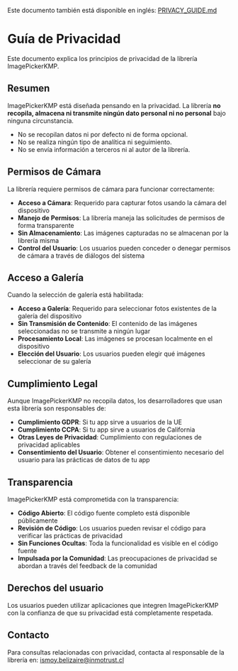 Este documento también está disponible en inglés: [PRIVACY_GUIDE.md](docs/PRIVACY_GUIDE.md)

# Guía de Privacidad

Este documento explica los principios de privacidad de la librería ImagePickerKMP.

## Resumen

ImagePickerKMP está diseñada pensando en la privacidad. La librería **no recopila, almacena ni transmite ningún dato personal ni no personal** bajo ninguna circunstancia.

- No se recopilan datos ni por defecto ni de forma opcional.
- No se realiza ningún tipo de analítica ni seguimiento.
- No se envía información a terceros ni al autor de la librería.

## Permisos de Cámara

La librería requiere permisos de cámara para funcionar correctamente:

- **Acceso a Cámara**: Requerido para capturar fotos usando la cámara del dispositivo
- **Manejo de Permisos**: La librería maneja las solicitudes de permisos de forma transparente
- **Sin Almacenamiento**: Las imágenes capturadas no se almacenan por la librería misma
- **Control del Usuario**: Los usuarios pueden conceder o denegar permisos de cámara a través de diálogos del sistema

## Acceso a Galería

Cuando la selección de galería está habilitada:

- **Acceso a Galería**: Requerido para seleccionar fotos existentes de la galería del dispositivo
- **Sin Transmisión de Contenido**: El contenido de las imágenes seleccionadas no se transmite a ningún lugar
- **Procesamiento Local**: Las imágenes se procesan localmente en el dispositivo
- **Elección del Usuario**: Los usuarios pueden elegir qué imágenes seleccionar de su galería

## Cumplimiento Legal

Aunque ImagePickerKMP no recopila datos, los desarrolladores que usan esta librería son responsables de:

- **Cumplimiento GDPR**: Si tu app sirve a usuarios de la UE
- **Cumplimiento CCPA**: Si tu app sirve a usuarios de California
- **Otras Leyes de Privacidad**: Cumplimiento con regulaciones de privacidad aplicables
- **Consentimiento del Usuario**: Obtener el consentimiento necesario del usuario para las prácticas de datos de tu app

## Transparencia

ImagePickerKMP está comprometida con la transparencia:

- **Código Abierto**: El código fuente completo está disponible públicamente
- **Revisión de Código**: Los usuarios pueden revisar el código para verificar las prácticas de privacidad
- **Sin Funciones Ocultas**: Toda la funcionalidad es visible en el código fuente
- **Impulsada por la Comunidad**: Las preocupaciones de privacidad se abordan a través del feedback de la comunidad

## Derechos del usuario

Los usuarios pueden utilizar aplicaciones que integren ImagePickerKMP con la confianza de que su privacidad está completamente respetada.

## Contacto

Para consultas relacionadas con privacidad, contacta al responsable de la librería en: ismoy.belizaire@inmotrust.cl 